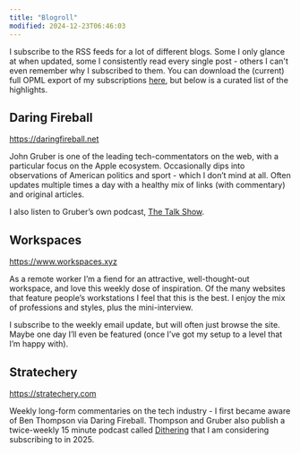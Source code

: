 ```yaml
---
title: "Blogroll"
modified: 2024-12-23T06:46:03
---
```


I subscribe to the RSS feeds for a lot of different blogs. Some I only glance at when updated, some I consistently read every single post - others I can't even remember why I subscribed to them. You can download the (current) full OPML export of my subscriptions [here](/blogroll.opml), but below is a curated list of the highlights.

## Daring Fireball
<https://daringfireball.net>

John Gruber is one of the leading tech-commentators on the web, with a particular focus on the Apple ecosystem. Occasionally dips into observations of American politics and sport - which I don’t mind at all. Often updates multiple times a day with a healthy mix of links (with commentary) and original articles.

I also listen to Gruber’s own podcast, [The Talk Show](https://daringfireball.net/thetalkshow/).

## Workspaces
<https://www.workspaces.xyz>

As a remote worker I’m a fiend for an attractive, well-thought-out workspace, and love this weekly dose of inspiration. Of the many websites that feature people’s workstations I feel that this is the best. I enjoy the mix of professions and styles, plus the mini-interview.

I subscribe to the weekly email update, but will often just browse the site. Maybe one day I’ll even be featured (once I’ve got my setup to a level that I’m happy with).

## Stratechery
<https://stratechery.com>

Weekly long-form commentaries on the tech industry - I first became aware of Ben Thompson via Daring Fireball. Thompson and Gruber also publish a twice-weekly 15 minute podcast called [Dithering](https://dithering.fm) that I am considering subscribing to in 2025.